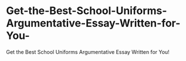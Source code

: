 # Get-the-Best-School-Uniforms-Argumentative-Essay-Written-for-You-
Get the Best School Uniforms Argumentative Essay Written for You!
